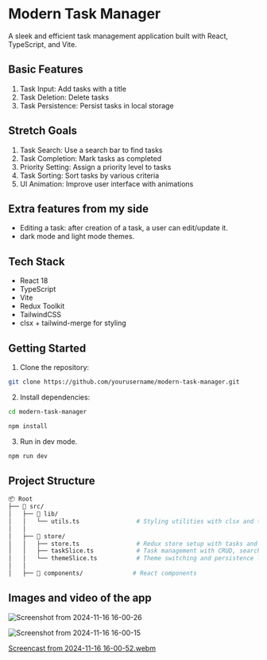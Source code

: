 # Modern Task Manager

A sleek and efficient task management application built with React, TypeScript, and Vite.

## Basic Features
1. Task Input: Add tasks with a title
2. Task Deletion: Delete tasks
3. Task Persistence: Persist tasks in local storage

## Stretch Goals
1. Task Search: Use a search bar to find tasks
2. Task Completion: Mark tasks as completed
3. Priority Setting: Assign a priority level to tasks
4. Task Sorting: Sort tasks by various criteria
5. UI Animation: Improve user interface with animations

## Extra features from my side
- Editing a task: after creation of a task, a user can edit/update it.
- dark mode and light mode themes.

## Tech Stack
- React 18
- TypeScript
- Vite
- Redux Toolkit
- TailwindCSS
- clsx + tailwind-merge for styling


## Getting Started

1. Clone the repository:
```bash
git clone https://github.com/yourusername/modern-task-manager.git
```

2. Install dependencies:
 ```bash
cd modern-task-manager
```
```bash
npm install
```
3. Run in dev mode.
```bash
npm run dev
```

## Project Structure
```bash
📦 Root
├── 📂 src/
│   ├── 📂 lib/
│   │   └── utils.ts                # Styling utilities with clsx and tailwind-merge
│   │
│   ├── 📂 store/
│   │   ├── store.ts                # Redux store setup with tasks and theme reducers
│   │   ├── taskSlice.ts            # Task management with CRUD, search, and sorting
│   │   └── themeSlice.ts           # Theme switching and persistence logic
│   │
│   ├── 📂 components/              # React components

```



## Images and video of the app
![Screenshot from 2024-11-16 16-00-26](https://github.com/user-attachments/assets/6f26545d-ec81-4d6f-9cd8-eb5f88eb5697)



![Screenshot from 2024-11-16 16-00-15](https://github.com/user-attachments/assets/b0f538ae-a2eb-4e2d-ac70-4c139157d555)



[Screencast from 2024-11-16 16-00-52.webm](https://github.com/user-attachments/assets/33f186fb-435e-4bed-8633-f8e081c50503)

